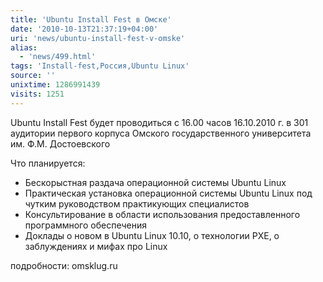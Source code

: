 ```yaml
---
title: 'Ubuntu Install Fest в Омске'
date: '2010-10-13T21:37:19+04:00'
uri: 'news/ubuntu-install-fest-v-omske'
alias: 
  - 'news/499.html'
tags: 'Install-fest,Россия,Ubuntu Linux'
source: ''
unixtime: 1286991439
visits: 1251
---
```

Ubuntu Install Fest будет проводиться с 16.00 часов 16.10.2010 г. в 301 аудитории первого корпуса Омского государственного университета им. Ф.М. Достоевского

Что планируется:

*   Бескорыстная раздача операционной системы Ubuntu Linux
*   Практическая установка операционной системы Ubuntu Linux под чутким руководством практикующих специалистов
*   Консультирование в области использования предоставленного программного обеспечения
*   Доклады о новом в Ubuntu Linux 10.10, о технологии PXE, о заблуждениях и мифах про Linux

подробности: omsklug.ru
